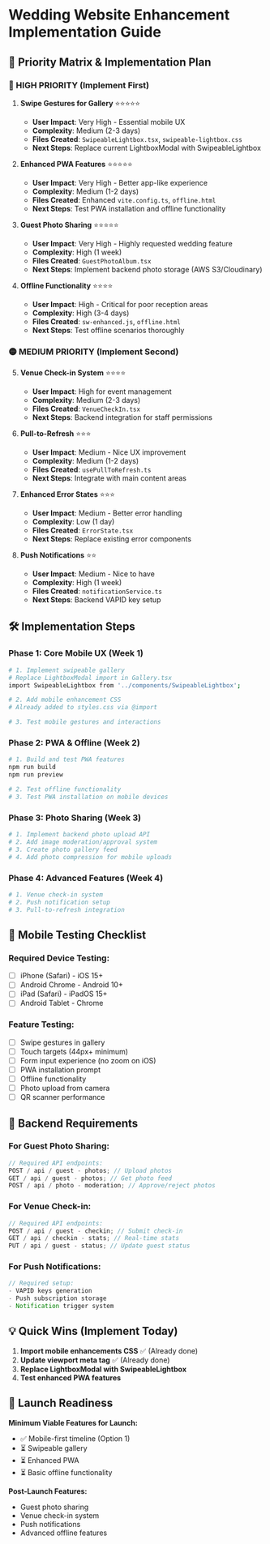 # Wedding Website Enhancement Implementation Guide

## 🎯 Priority Matrix & Implementation Plan

### 🔴 HIGH PRIORITY (Implement First)

1. **Swipe Gestures for Gallery** ⭐⭐⭐⭐⭐

   - **User Impact**: Very High - Essential mobile UX
   - **Complexity**: Medium (2-3 days)
   - **Files Created**: `SwipeableLightbox.tsx`, `swipeable-lightbox.css`
   - **Next Steps**: Replace current LightboxModal with SwipeableLightbox

2. **Enhanced PWA Features** ⭐⭐⭐⭐⭐

   - **User Impact**: Very High - Better app-like experience
   - **Complexity**: Medium (1-2 days)
   - **Files Created**: Enhanced `vite.config.ts`, `offline.html`
   - **Next Steps**: Test PWA installation and offline functionality

3. **Guest Photo Sharing** ⭐⭐⭐⭐⭐

   - **User Impact**: Very High - Highly requested wedding feature
   - **Complexity**: High (1 week)
   - **Files Created**: `GuestPhotoAlbum.tsx`
   - **Next Steps**: Implement backend photo storage (AWS S3/Cloudinary)

4. **Offline Functionality** ⭐⭐⭐⭐
   - **User Impact**: High - Critical for poor reception areas
   - **Complexity**: High (3-4 days)
   - **Files Created**: `sw-enhanced.js`, `offline.html`
   - **Next Steps**: Test offline scenarios thoroughly

### 🟡 MEDIUM PRIORITY (Implement Second)

5. **Venue Check-in System** ⭐⭐⭐⭐

   - **User Impact**: High for event management
   - **Complexity**: Medium (2-3 days)
   - **Files Created**: `VenueCheckIn.tsx`
   - **Next Steps**: Backend integration for staff permissions

6. **Pull-to-Refresh** ⭐⭐⭐

   - **User Impact**: Medium - Nice UX improvement
   - **Complexity**: Medium (1-2 days)
   - **Files Created**: `usePullToRefresh.ts`
   - **Next Steps**: Integrate with main content areas

7. **Enhanced Error States** ⭐⭐⭐

   - **User Impact**: Medium - Better error handling
   - **Complexity**: Low (1 day)
   - **Files Created**: `ErrorState.tsx`
   - **Next Steps**: Replace existing error components

8. **Push Notifications** ⭐⭐
   - **User Impact**: Medium - Nice to have
   - **Complexity**: High (1 week)
   - **Files Created**: `notificationService.ts`
   - **Next Steps**: Backend VAPID key setup

## 🛠 Implementation Steps

### Phase 1: Core Mobile UX (Week 1)

```bash
# 1. Implement swipeable gallery
# Replace LightboxModal import in Gallery.tsx
import SwipeableLightbox from '../components/SwipeableLightbox';

# 2. Add mobile enhancement CSS
# Already added to styles.css via @import

# 3. Test mobile gestures and interactions
```

### Phase 2: PWA & Offline (Week 2)

```bash
# 1. Build and test PWA features
npm run build
npm run preview

# 2. Test offline functionality
# 3. Test PWA installation on mobile devices
```

### Phase 3: Photo Sharing (Week 3)

```bash
# 1. Implement backend photo upload API
# 2. Add image moderation/approval system
# 3. Create photo gallery feed
# 4. Add photo compression for mobile uploads
```

### Phase 4: Advanced Features (Week 4)

```bash
# 1. Venue check-in system
# 2. Push notification setup
# 3. Pull-to-refresh integration
```

## 📱 Mobile Testing Checklist

### Required Device Testing:

- [ ] iPhone (Safari) - iOS 15+
- [ ] Android Chrome - Android 10+
- [ ] iPad (Safari) - iPadOS 15+
- [ ] Android Tablet - Chrome

### Feature Testing:

- [ ] Swipe gestures in gallery
- [ ] Touch targets (44px+ minimum)
- [ ] Form input experience (no zoom on iOS)
- [ ] PWA installation prompt
- [ ] Offline functionality
- [ ] Photo upload from camera
- [ ] QR scanner performance

## 🔧 Backend Requirements

### For Guest Photo Sharing:

```javascript
// Required API endpoints:
POST / api / guest - photos; // Upload photos
GET / api / guest - photos; // Get photo feed
POST / api / photo - moderation; // Approve/reject photos
```

### For Venue Check-in:

```javascript
// Required API endpoints:
POST / api / guest - checkin; // Submit check-in
GET / api / checkin - stats; // Real-time stats
PUT / api / guest - status; // Update guest status
```

### For Push Notifications:

```javascript
// Required setup:
- VAPID keys generation
- Push subscription storage
- Notification trigger system
```

## 💡 Quick Wins (Implement Today)

1. **Import mobile enhancements CSS** ✅ (Already done)
2. **Update viewport meta tag** ✅ (Already done)
3. **Replace LightboxModal with SwipeableLightbox**
4. **Test enhanced PWA features**

## 🚀 Launch Readiness

**Minimum Viable Features for Launch:**

- ✅ Mobile-first timeline (Option 1)
- ⏳ Swipeable gallery
- ⏳ Enhanced PWA
- ⏳ Basic offline functionality

**Post-Launch Features:**

- Guest photo sharing
- Venue check-in system
- Push notifications
- Advanced offline features
